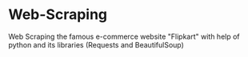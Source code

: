 # Web-Scraping
Web Scraping the famous e-commerce website "Flipkart" with help of python and its libraries (Requests and BeautifulSoup)
